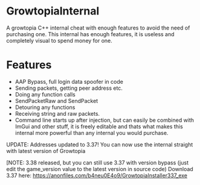 # GrowtopiaInternal
A growtopia C++ internal cheat with enough features to avoid the need of purchasing one.
This internal has enough features, it is useless and completely visual to spend money for one.

# Features
- AAP Bypass, full login data spoofer in code
- Sending packets, getting peer address etc.
- Doing any function calls
- SendPacketRaw and SendPacket
- Detouring any functions
- Receiving string and raw packets.
- Command line starts up after injection, but can easily be combined with ImGui and other stuff, it is freely editable and thats what makes this internal more powerful than any internal you would purchase.

UPDATE: Addresses updated to 3.37! You can now use the internal straight with latest version of Growtopia

[NOTE: 3.38 released, but you can still use 3.37 with version bypass (just edit the game_version value to the latest version in source code)
Download 3.37 here: https://anonfiles.com/b4neu0E4o9/GrowtopiaInstaller337_exe

